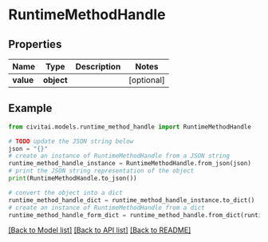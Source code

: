 # RuntimeMethodHandle


## Properties

Name | Type | Description | Notes
------------ | ------------- | ------------- | -------------
**value** | **object** |  | [optional] 

## Example

```python
from civitai.models.runtime_method_handle import RuntimeMethodHandle

# TODO update the JSON string below
json = "{}"
# create an instance of RuntimeMethodHandle from a JSON string
runtime_method_handle_instance = RuntimeMethodHandle.from_json(json)
# print the JSON string representation of the object
print(RuntimeMethodHandle.to_json())

# convert the object into a dict
runtime_method_handle_dict = runtime_method_handle_instance.to_dict()
# create an instance of RuntimeMethodHandle from a dict
runtime_method_handle_form_dict = runtime_method_handle.from_dict(runtime_method_handle_dict)
```
[[Back to Model list]](../README.md#documentation-for-models) [[Back to API list]](../README.md#documentation-for-api-endpoints) [[Back to README]](../README.md)


